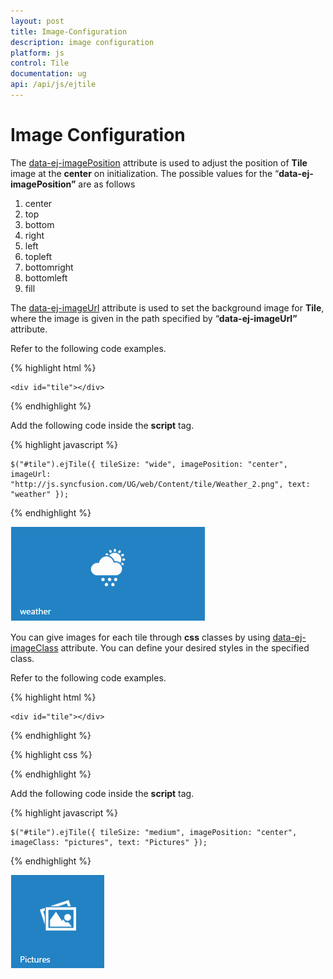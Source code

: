 ```yaml
---
layout: post
title: Image-Configuration
description: image configuration
platform: js
control: Tile
documentation: ug
api: /api/js/ejtile
---
```


# Image Configuration

The [data-ej-imagePosition](https://help.syncfusion.com/api/js/ejtile#members:imageposition) attribute is used to adjust the position of **Tile** image at the **center** on initialization. The possible values for the “**data-ej-imagePosition”** are as follows

1. center
2. top
3. bottom
4. right
5. left
6. topleft
7. bottomright
8. bottomleft 
9. fill



The [data-ej-imageUrl](https://help.syncfusion.com/api/js/ejtile#members:imageurl) attribute is used to set the background image for **Tile**, where the image is given in the path specified by “**data-ej-imageUrl”** attribute.

Refer to the following code examples.

{% highlight html %}

    <div id="tile"></div>
    
{% endhighlight %}
 
Add the following code inside the **script** tag.
 
{% highlight javascript %}

    $("#tile").ejTile({ tileSize: "wide", imagePosition: "center", imageUrl: "http://js.syncfusion.com/UG/web/Content/tile/Weather_2.png", text: "weather" });

{% endhighlight %}



![](/js/Tile/Image-Configuration_images/Image-Configuration_img1.png)

You can give images for each tile through **css** classes by using [data-ej-imageClass](https://help.syncfusion.com/api/js/ejtile#members:imageclass) attribute. You can define your desired styles in the specified class.

Refer to the following code examples.

{% highlight html %}

    <div id="tile"></div>
    
{% endhighlight %}

{% highlight css %}
    <style>
        .pictures {
            background: url("http://js.syncfusion.com/UG/web/Content/tile/pictures.png");
            background-size: 30px 30px;
        }
    </style>

{% endhighlight %}

Add the following code inside the **script** tag.

{% highlight javascript %}

    $("#tile").ejTile({ tileSize: "medium", imagePosition: "center", imageClass: "pictures", text: "Pictures" });

{% endhighlight %}

![](/js/Tile/Image-Configuration_images/Image-Configuration_img2.png)


